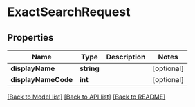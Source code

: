 # ExactSearchRequest

## Properties
Name | Type | Description | Notes
------------ | ------------- | ------------- | -------------
**displayName** | **string** |  | [optional] 
**displayNameCode** | **int** |  | [optional] 

[[Back to Model list]](../README.md#documentation-for-models) [[Back to API list]](../README.md#documentation-for-api-endpoints) [[Back to README]](../README.md)


